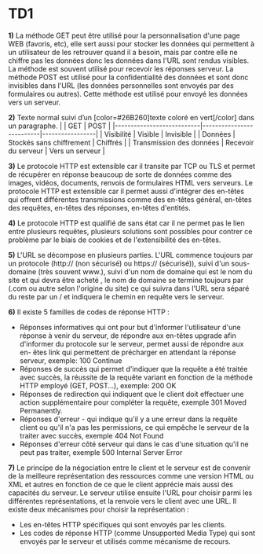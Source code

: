 # TD1  

**1)** La méthode GET peut être utilisé pour la personnalisation d'une page WEB (favoris, etc), elle sert aussi pour stocker les données qui permettent à un utilisateur de les retrouver quand il a besoin, mais par contre elle ne chiffre pas les données donc les données dans l'URL sont rendus visibles. La méthode est souvent utilisé pour recevoir les réponses serveur.
   La méthode POST est utilisé pour la confidentialité des données et sont donc invisibles dans l'URL (les données personnelles sont envoyés par des formulaires ou autres). Cette méthode est utilisé pour envoyé les données vers un serveur.

**2)**  Texte normal suivi d’un [color=#26B260]texte coloré en vert[/color] dans un paragraphe.
       |                           | GET                      | POST            |
       |---------------------------|--------------------------|-----------------|
       | Visibilité                | Visible                  | Invisible       |
       | Données                   | Stockés sans chiffrement | Chiffrés        |
       | Transmission  des données | Recevoir du serveur      | Vers un serveur |

**3)** Le protocole HTTP est extensible car il transite par TCP ou TLS et permet de récupérer en réponse beaucoup de sorte de données comme des images, vidéos, documents, renvois de formulaires HTML vers serveurs.
   Le protocole HTTP est extensible car il permet aussi d'intégrer des en-têtes qui offrent différentes transmissions comme des en-têtes général, en-têtes des requêtes, en-têtes des réponses, en-têtes d'entités.

**4)** Le protocole HTTP est qualifié de sans état car il ne permet pas le lien entre plusieurs requêtes, plusieurs solutions sont possibles pour contrer ce problème par le biais de cookies et de l'extensibilité des en-têtes.

**5)** L'URL se décompose en plusieurs parties. L'URL commence toujours par un protocole (http:// (non sécurisé) ou https:// (sécurisé)), suivi d'un sous-domaine (très souvent www.), suivi d'un nom de domaine qui est le nom du site et qui devra être acheté , le nom de domaine se termine toujours par (.com ou autre selon l'origine du site) ce qui suivra dans l'URL sera séparé du reste par un / et indiquera le chemin en requête vers le serveur.

**6)** Il existe 5 familles de codes de réponse HTTP : 

   - Réponses informatives qui ont pour but d'informer l'utilisateur d'une réponse à venir du serveur, de répondre aux en-têtes upgrade afin d'informer du protocole sur le serveur, permet aussi de répondre aux en-         êtes link qui permettent de précharger en attendant la réponse serveur, exemple: 100 Continue
   - Réponses de succès qui permet d'indiquer que la requête a été traitée avec succès, la réussite de la requête variant en fonction de la méthode HTTP employé (GET, POST...), exemple: 200 OK
   - Réponses de redirection qui indiquent que le client doit effectuer une action supplémentaire pour compléter la requête, exemple 301 Moved Permanently.
   - Réponses d'erreur - qui indique qu'il y a une erreur dans la requête client ou qu'il n'a pas les permissions, ce qui empêche le serveur de la traiter avec succès, exemple 404 Not Found
   - Réponses d'erreur côté serveur qui dans le cas d'une situation qu'il ne peut pas traiter, exemple 500 Internal Server Error

**7)** Le principe de la négociation entre le client et le serveur est de convenir de la meilleure représentation des ressources comme une version HTML ou XML et autres en fonction de ce que le client apprécie mais aussi des capacités du serveur. Le serveur utilise ensuite l'URL pour choisir parmi les différentes représentations, et la renvoie vers le client avec une URL.
   Il existe deux mécanismes pour choisir la représentation : 
   - Les en-têtes HTTP spécifiques qui sont envoyés par les clients.
   - Les codes de réponse HTTP (comme Unsupported Media Type) qui sont envoyés par le serveur et utilisés comme mécanisme de recours.

